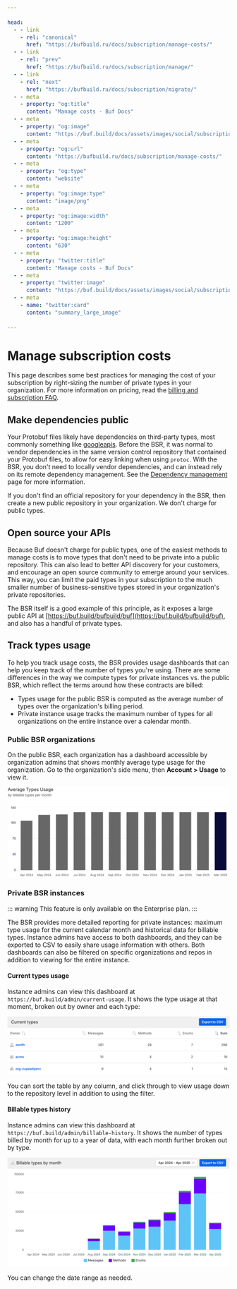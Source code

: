 ```yaml
---

head:
  - - link
    - rel: "canonical"
      href: "https://bufbuild.ru/docs/subscription/manage-costs/"
  - - link
    - rel: "prev"
      href: "https://bufbuild.ru/docs/subscription/manage/"
  - - link
    - rel: "next"
      href: "https://bufbuild.ru/docs/subscription/migrate/"
  - - meta
    - property: "og:title"
      content: "Manage costs - Buf Docs"
  - - meta
    - property: "og:image"
      content: "https://buf.build/docs/assets/images/social/subscription/manage-costs.png"
  - - meta
    - property: "og:url"
      content: "https://bufbuild.ru/docs/subscription/manage-costs/"
  - - meta
    - property: "og:type"
      content: "website"
  - - meta
    - property: "og:image:type"
      content: "image/png"
  - - meta
    - property: "og:image:width"
      content: "1200"
  - - meta
    - property: "og:image:height"
      content: "630"
  - - meta
    - property: "twitter:title"
      content: "Manage costs - Buf Docs"
  - - meta
    - property: "twitter:image"
      content: "https://buf.build/docs/assets/images/social/subscription/manage-costs.png"
  - - meta
    - name: "twitter:card"
      content: "summary_large_image"

---
```


# Manage subscription costs

This page describes some best practices for managing the cost of your subscription by right-sizing the number of private types in your organization. For more information on pricing, read the [billing and subscription FAQ](../faq/).

## Make dependencies public

Your Protobuf files likely have dependencies on third-party types, most commonly something like [googleapis](https://buf.build/googleapis/googleapis). Before the BSR, it was normal to vendor dependencies in the same version control repository that contained your Protobuf files, to allow for easy linking when using `protoc`. With the BSR, you don't need to locally vendor dependencies, and can instead rely on its remote dependency management. See the [Dependency management](../../bsr/module/dependency-management/) page for more information.

If you don't find an official repository for your dependency in the BSR, then create a new public repository in your organization. We don't charge for public types.

## Open source your APIs

Because Buf doesn't charge for public types, one of the easiest methods to manage costs is to move types that don't need to be private into a public repository. This can also lead to better API discovery for your customers, and encourage an open source community to emerge around your services. This way, you can limit the paid types in your subscription to the much smaller number of business-sensitive types stored in your organization's private repositories.

The BSR itself is a good example of this principle, as it exposes a large public API at [https://buf.build/bufbuild/buf](https://buf.build/bufbuild/buf), and also has a handful of private types.

## Track types usage

To help you track usage costs, the BSR provides usage dashboards that can help you keep track of the number of types you're using. There are some differences in the way we compute types for private instances vs. the public BSR, which reflect the terms around how these contracts are billed:

- Types usage for the public BSR is computed as the average number of types over the organization's billing period.
- Private instance usage tracks the maximum number of types for all organizations on the entire instance over a calendar month.

### Public BSR organizations

On the public BSR, each organization has a dashboard accessible by organization admins that shows monthly average type usage for the organization. Go to the organization's side menu, then **Account > Usage** to view it.

![Example dashboard](../../images/bsr/types-usage-public.png)

### Private BSR instances

::: warning
This feature is only available on the Enterprise plan.
:::

The BSR provides more detailed reporting for private instances: maximum type usage for the current calendar month and historical data for billable types. Instance admins have access to both dashboards, and they can be exported to CSV to easily share usage information with others. Both dashboards can also be filtered on specific organizations and repos in addition to viewing for the entire instance.

#### Current types usage

Instance admins can view this dashboard at `https://buf.build/admin/current-usage`. It shows the type usage at that moment, broken out by owner and each type:

![Example dashboard](../../images/bsr/types-usage-private-current.png)

You can sort the table by any column, and click through to view usage down to the repository level in addition to using the filter.

#### Billable types history

Instance admins can view this dashboard at `https://buf.build/admin/billable-history`. It shows the number of types billed by month for up to a year of data, with each month further broken out by type.

![Example dashboard](../../images/bsr/types-usage-private-history.png)

You can change the date range as needed.
